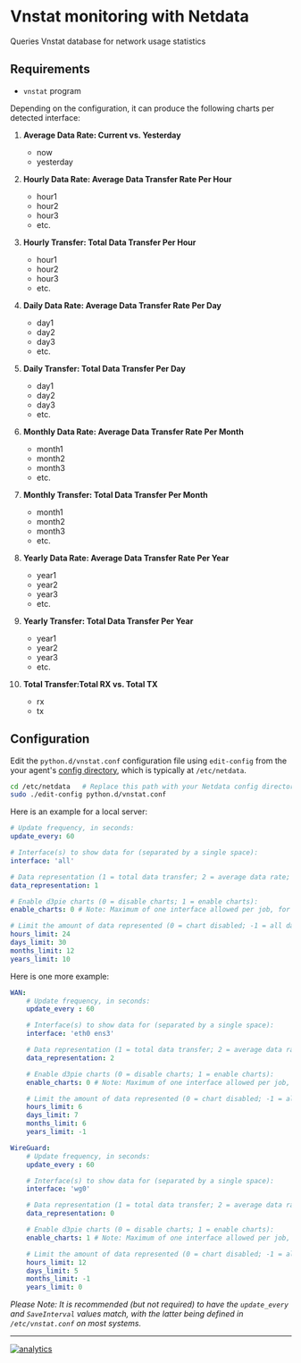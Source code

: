 <!--
title: "Vnstat monitoring with Netdata"
custom_edit_url: https://github.com/netdata/netdata/edit/master/collectors/python.d.plugin/vnstat/README.md
sidebar_label: "Vnstat"
-->

# Vnstat monitoring with Netdata

Queries Vnstat database for network usage statistics

## Requirements

-   `vnstat` program

Depending on the configuration, it can produce the following charts per detected interface:

1.  **Average Data Rate: Current vs. Yesterday**

    -   now
    -   yesterday

2.  **Hourly Data Rate: Average Data Transfer Rate Per Hour**

    -   hour1
    -   hour2
    -   hour3
    -   etc.

2.  **Hourly Transfer: Total Data Transfer Per Hour**

    -   hour1
    -   hour2
    -   hour3
    -   etc.

2.  **Daily Data Rate: Average Data Transfer Rate Per Day**

    -   day1
    -   day2
    -   day3
    -   etc.

2.  **Daily Transfer: Total Data Transfer Per Day**

    -   day1
    -   day2
    -   day3
    -   etc.

2.  **Monthly Data Rate: Average Data Transfer Rate Per Month**

    -   month1
    -   month2
    -   month3
    -   etc.

2.  **Monthly Transfer: Total Data Transfer Per Month**

    -   month1
    -   month2
    -   month3
    -   etc.

2.  **Yearly Data Rate: Average Data Transfer Rate Per Year**

    -   year1
    -   year2
    -   year3
    -   etc.

2.  **Yearly Transfer: Total Data Transfer Per Year**

    -   year1
    -   year2
    -   year3
    -   etc.

2.  **Total Transfer:Total RX vs. Total TX**

    -   rx
    -   tx

## Configuration

Edit the `python.d/vnstat.conf` configuration file using `edit-config` from the your agent's [config
directory](/docs/guides/step-by-step/step-04.md#find-your-netdataconf-file), which is typically at `/etc/netdata`.

```bash
cd /etc/netdata   # Replace this path with your Netdata config directory, if different
sudo ./edit-config python.d/vnstat.conf
```

Here is an example for a local server:

```yaml
# Update frequency, in seconds:
update_every: 60

# Interface(s) to show data for (separated by a single space):
interface: 'all'

# Data representation (1 = total data transfer; 2 = average data rate; 0 = both):
data_representation: 1

# Enable d3pie charts (0 = disable charts; 1 = enable charts):
enable_charts: 0 # Note: Maximum of one interface allowed per job, for charts to be enabled

# Limit the amount of data represented (0 = chart disabled; -1 = all data shown):
hours_limit: 24
days_limit: 30
months_limit: 12
years_limit: 10
```

Here is one more example:
```yaml
WAN:
    # Update frequency, in seconds:
    update_every : 60

    # Interface(s) to show data for (separated by a single space):
    interface: 'eth0 ens3'

    # Data representation (1 = total data transfer; 2 = average data rate; 0 = both):
    data_representation: 2

    # Enable d3pie charts (0 = disable charts; 1 = enable charts):
    enable_charts: 0 # Note: Maximum of one interface allowed per job, for charts to be enabled

    # Limit the amount of data represented (0 = chart disabled; -1 = all data shown):
    hours_limit: 6
    days_limit: 7
    months_limit: 6
    years_limit: -1

WireGuard:
    # Update frequency, in seconds:
    update_every : 60

    # Interface(s) to show data for (separated by a single space):
    interface: 'wg0'

    # Data representation (1 = total data transfer; 2 = average data rate; 0 = both):
    data_representation: 0

    # Enable d3pie charts (0 = disable charts; 1 = enable charts):
    enable_charts: 1 # Note: Maximum of one interface allowed per job, for charts to be enabled

    # Limit the amount of data represented (0 = chart disabled; -1 = all data shown):
    hours_limit: 12
    days_limit: 5
    months_limit: -1
    years_limit: 0
```

 *Please Note: It is recommended (but not required) to have the `update_every` and `SaveInterval` values match, with the latter being defined in `/etc/vnstat.conf` on most systems.*

---

[![analytics](https://www.google-analytics.com/collect?v=1&aip=1&t=pageview&_s=1&ds=github&dr=https%3A%2F%2Fgithub.com%2Fnetdata%2Fnetdata&dl=https%3A%2F%2Fmy-netdata.io%2Fgithub%2Fcollectors%2Fpython.d.plugin%2Fvnstat%2FREADME&_u=MAC~&cid=5792dfd7-8dc4-476b-af31-da2fdb9f93d2&tid=UA-64295674-3)](<>)
